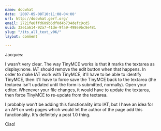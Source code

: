 ```yaml
---
name: docwhat
date: '2007-05-08T10:11:08-04:00'
url: http://docwhat.gerf.org/
email: 2721fe8ffd609b6df0d4b734defc9cd5
uuid: 32e1a614-92a7-41de-9fa9-498e9bc8e481
slug: "/its_all_text_v06/"
layout: comment

---
```


Jacques:

I wasn't very clear.  The way TinyMCE works is that it marks the textarea as display:none.  IAT should remove the edit button when that happens.  In order to make IAT work with TinyMCE, it'll have to be able to identify TinyMCE, then it'll have to force save the TinyMCE back to the textarea (the textarea isn't updated until the form is submitted, normally).  Open your editor.  Whenever your file changes, it would have to update the textarea, then force TinyMCE to re-update from the textarea.

I probably won't be adding this functionality into IAT, but I have an idea for an API on web pages which would let the author of the page add this functionality.  It's definitely a post 1.0 thing.

Ciao!
